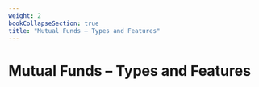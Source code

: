 ```yaml
---
weight: 2
bookCollapseSection: true
title: "Mutual Funds – Types and Features"
---
```


# Mutual Funds – Types and Features

